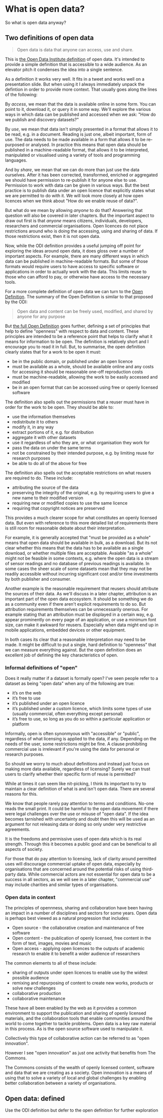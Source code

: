 # What is open data?

So what is open data anyway?

## Two definitions of open data

>Open data is data that anyone can access, use and share. 

This is [the Open Data Institute definition](https://theodi.org/what-is-open-data) of open data. It's intended to provide a simple definition that is accessible to a wide audience. As an elevator pitch it condenses the idea into a single sentence.

As a definition it works very well. It fits in a tweet and works well on a presentation slide. But when using it I always immediately unpack the defintion in order to provide more context. That usually goes along the lines of the following:

By _access_, we mean that the data is available online in some form. You can point to it, download it, or query it in some way. We'll explore the various ways in which data can be published and accessed when we ask: "How do we publish and discovery datasets?"

By _use_, we mean that data isn't simply presented in a format that allows it to be read, e.g. in a document. Reading is just one, albeit important, form of use. The data needs to be made available in a form that allows it to be re-purposed or analysed. In practice this means that open data should be published in a machine-readable format, that allows it to be interpreted, manipulated or visualised using a variety of tools and programming languages.

And by _share_, we mean that we can do more than just use the data ourselves. After it has been corrected, transformed, enriched or aggregated we should have permission to re-publish it for anyone else to use. Permission to work with data can be given in various ways. But the best practice is to publish data under an open licence that explicitly states what we are permitted to do with it. We will look more closely at how open licences when we think about "How do we enable reuse of data?".

But what do we mean by allowing _anyone_ to do that? Answering that question will also be covered in later chapters. But the important aspect to draw out first is that _anyone_ means citizens, individuals, developers, researchers and commercial organisations. Open licences do not place restrictions around who is doing the accessing, using and sharing of data. If those restrictions exist, then it is not open data.

Now, while the ODI definition provides a useful jumping off point for exploring the ideas around open data, it does gloss over a number of important aspects. For example, there are many different ways in which data can be published in machine-readable formats. But some of those formats would require users to have access to specific software or applications in order to actually work with the data. This limits reuse to those who can afford to pay, or otherwise have access to the necessary tools.  

For a more complete definition of open data we can turn to the [Open Definition](http://opendefinition.org/). The summary of the Open Definition is similar to that proposed by the ODI:

>Open data and content can be freely used, modified, and shared by anyone for any purpose

But [the full Open Definition](http://opendefinition.org/od/2.1/en/) goes further, defining a set of principles that help to define "openness" with respect to data and content. These principles are intended to be a reference point that helps to clarify what it means for information to be open. The definition is relatively short and I encourage you to read it in full. But, to summarise, the open definition clearly states that for a work to be open it must:

* be in the public domain, or published under an open licence
* must be available as a whole, should be available online and any costs for accessing it should be reasonable one-off reproduction costs
* must be machine-readable, allowing the work to be easily accessed and modified
* be in an open format that can be accessed using free or openly licensed software

The definition also spells out the permissions that a reuser must have in order for the work to be open. They should be able to:

* use the information themselves
* redistribute it to others
* modify it, in any way
* extract portions of it, e.g. for distribution
* aggregate it with other datasets
* use it regardless of who they are, or what organisation they work for
* pass the data on under the same terms
* not be constrained by their intended purpose, e.g. by limiting reuse for research purposes
* be able to do all of the above for free

The definition also spells out the acceptable restrictions on what reusers are required to do. These include:

* attributing the source of the data
* preserving the integrity of the original, e.g. by requiring users to give a new name to their modified version
* requiring new or modified copies to use the same licence
* requiring that copyright notices are preserved

This provides a much clearer scope for what constitutes an openly licensed data. But even with reference to this more detailed list of requirements there is still room for reasonable debate about their interpretation. 

For example, it is generally accepted that "must be provided as a whole" means that open data should be available in bulk, as a download. But its not clear whether this means that the data has to be available as a single download, or whether multiple files are acceptable. Avaiable "as a whole" might not be feasible in some contexts, e.g. where the open data is a stream of sensor readings and no database of previous readings is available. In some cases the sheer scale of some datasets mean that they may not be readily accessible without incurring significant cost and/or time investments by both publisher and consumer.

Another example is the reasonable requirement that reusers should attribute the sources of their data. As we'll discuss in a later chapter, attribution is an important part of the open data ecosystem. It should be something we do as a community even if there aren't explicit requirements to do so. But attribution requirements themselves can be unnecessarily onerous. For example stating that an attribution must be displayed in a certain way, e.g. appear prominently on every page of an application, or use a minimum font size, can make it awkward for reusers. Especially when data might end up in mobile applications, embedded devices or other equipment. 

In both cases its clear that a reasonable interpretation may need to be made. It might be difficult to put a single, hard definition to "openness" that we can measure everything against. But the open definition does an excellent job of defining the key characteristics of open. 

### Informal definitions of "open"

Does it really matter if a dataset is formally open? I've seen people refer to a dataset as being "open data" when any of the following are true:

* it’s on the web
* it’s free to use
* it’s published under an open licence
* it’s published under a custom licence, which limits some types of use (usually commercial, often everything except personal)
* it’s free to use, so long as you do so within a particular application or platform

Informally, open is often synonmyous with "accessible" or "public", regardless of what licensing is applied to the data, if any. Depending on the needs of the user, some restrictions might be fine. A clause prohibiting commercial use is irrelevant if you're using the data for personal or research purposes.

So should we worry to much about definitions and instead just focus on making more data available, regardless of licensing? Surely we can trust users to clarify whether their specific form of reuse is permitted? 

While at times it can seem like nit-picking, I think its important to try to maintain a clear definition of what is and isn't open data. There are several reasons for this.

We know that people rarely pay attention to terms and conditions. No-one reads the small print. It could be harmful to the open data movement if there were legal challenges over the use or misuse of "open data". If the idea becomes tarnished with uncertainty and doubt then this will be used as an argument for not releasing data or doing so only under very restrictive agreements.

It is the freedoms and permissive uses of open data which is its real strength. Through this it becomes a public good and can be beneficial to all aspects of society. 

For those that do pay attention to licensing, lack of clarity around permitted uses will discourage commercial uptake of open data, especially by organisations that are concerned around the potential risks of using third-party data. While commercial actors are not essential for open data to be a success in all sectors, as we will see in a later chapter, "commercial use" may include charities and similar types of organisations.

### Open data in context

The principles of opennness, sharing and collaboration have been having an impact in a number of disciplines and sectors for some years. Open data is perhaps best viewed as a natural progression that includes:

* Open source - the collaborative creation and maintenance of free software
* Open content - the publication of openly licensed, free content in the form of text, images, movies and music
* Open access - applying open licences to the outputs of academic research to enable it to benefit a wider audience of researchers

The common elements to all of these include:

* sharing of outputs under open licences to enable use by the widest possible audience
* remixing and repurposing of content to create new works, products or solve new challenges
* collaborative production
* collaborative maintenance

These have all been enabled by the web as it provides a common environment to support the publication and sharing of openly licensed materials, and the collaboration tools that enable communities around the world to come together to tackle problems. Open data is a key raw material in this process. As is the open source software used to manipulate it.

Collectively this type of collaborative action can be referred to as "open innovation".

However I see "open innovation" as just one activity that benefits from The Commons. 

The Commons consists of the wealth of openly licensed content, software and data that we are creating as a society. Open innovation is a means of using that to solve a variety of local and global challenges by enabling better collaboration between a variety of organisations. 

## Open data: defined

Use the ODI definition but defer to the open definition for further exploration


